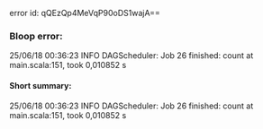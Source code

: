 error id: qQEzQp4MeVqP90oDS1wajA==
### Bloop error:

25/06/18 00:36:23 INFO DAGScheduler: Job 26 finished: count at main.scala:151, took 0,010852 s
#### Short summary: 

25/06/18 00:36:23 INFO DAGScheduler: Job 26 finished: count at main.scala:151, took 0,010852 s
